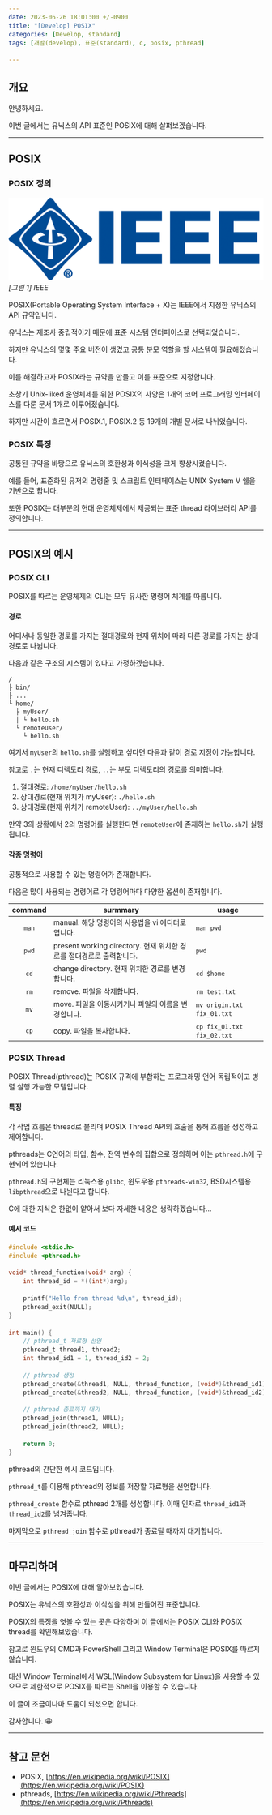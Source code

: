 ```yaml
---
date: 2023-06-26 18:01:00 +/-0900
title: "[Develop] POSIX"
categories: [Develop, standard]
tags: [개발(develop), 표준(standard), c, posix, pthread]

---
```

## 개요

안녕하세요.

이번 글에서는 유닉스의 API 표준인 POSIX에 대해 살펴보겠습니다.

---
## POSIX

### POSIX 정의

![IEEE](/assets/img/develop/3011/3011_01_ieee.png)
_[그림 1] IEEE_

POSIX(Portable Operating System Interface + X)는 IEEE에서 지정한 유닉스의 API 규약입니다.

유닉스는 제조사 중립적이기 때문에 표준 시스템 인터페이스로 선택되었습니다.

하지만 유닉스의 몇몇 주요 버전이 생겼고 공통 분모 역할을 할 시스템이 필요해졌습니다.

이를 해결하고자 POSIX라는 규약을 만들고 이를 표준으로 지정합니다.

초창기 Unix-liked 운영체제를 위한 POSIX의 사양은 1개의 코어 프로그래밍 인터페이스를 다룬 문서 1개로 이루어졌습니다.

하지만 시간이 흐르면서 POSIX.1, POSIX.2 등 19개의 개별 문서로 나뉘었습니다.

### POSIX 특징

공통된 규약을 바탕으로 유닉스의 호환성과 이식성을 크게 향상시켰습니다.

예를 들어, 표준화된 유저의 명령줄 및 스크립트 인터페이스는 UNIX System V 쉘을 기반으로 합니다.

또한 POSIX는 대부분의 현대 운영체제에서 제공되는 표준 thread 라이브러리 API를 정의합니다.

---
## POSIX의 예시

### POSIX CLI

POSIX를 따르는 운영체제의 CLI는 모두 유사한 명령어 체계를 따릅니다.

#### 경로
어디서나 동일한 경로를 가지는 절대경로와 현재 위치에 따라 다른 경로를 가지는 상대경로로 나뉩니다.

다음과 같은 구조의 시스템이 있다고 가정하겠습니다.

```
/
├ bin/
├ ...
└ home/
  ├ myUser/
  │ └ hello.sh
  └ remoteUser/
    └ hello.sh
```

여기서 `myUser`의 `hello.sh`를 실행하고 싶다면 다음과 같이 경로 지정이 가능합니다.

참고로 `.`는 현재 디렉토리 경로, `..`는 부모 디렉토리의 경로를 의미합니다.

1. 절대경로: `/home/myUser/hello.sh`
2. 상대경로(현재 위치가 myUser): `./hello.sh`
3. 상대경로(현재 위치가 remoteUser): `../myUser/hello.sh`

만약 3의 상황에서 2의 명령어를 실행한다면 `remoteUser`에 존재하는 `hello.sh`가 실행됩니다.

#### 각종 명령어

공통적으로 사용할 수 있는 명령어가 존재합니다.

다음은 많이 사용되는 명령어로 각 명령어마다 다양한 옵션이 존재합니다.

command|surmmary|usage
:---:|---|---
`man`|manual. 해당 명령어의 사용법을 vi 에디터로 엽니다.|`man pwd`
`pwd`|present working directory. 현재 위치한 경로를 절대경로로 출력합니다.|`pwd`
`cd`|change directory. 현재 위치한 경로를 변경합니다.|`cd $home`
`rm`|remove. 파일을 삭제합니다.|`rm test.txt`
`mv`|move. 파일을 이동시키거나 파일의 이름을 변경합니다.|`mv origin.txt fix_01.txt`
`cp`|copy. 파일을 복사합니다.|`cp fix_01.txt fix_02.txt`

### POSIX Thread
POSIX Thread(pthread)는 POSIX 규격에 부합하는 프로그래밍 언어 독립적이고 병렬 실행 가능한 모델입니다.

#### 특징
각 작업 흐름은 thread로 불리며 POSIX Thread API의 호출을 통해 흐름을 생성하고 제어합니다.

pthreads는 C언어의 타입, 함수, 전역 변수의 집합으로 정의하며 이는 `pthread.h`에 구현되어 있습니다.

`pthread.h`의 구현체는 리눅스용 `glibc`, 윈도우용 `pthreads-win32`, BSD시스템용 `libpthread`으로 나뉜다고 합니다.

C에 대한 지식은 한없이 얕아서 보다 자세한 내용은 생략하겠습니다...

#### 예시 코드

```c
#include <stdio.h>
#include <pthread.h>

void* thread_function(void* arg) {
    int thread_id = *((int*)arg);

    printf("Hello from thread %d\n", thread_id);
    pthread_exit(NULL);
}

int main() {
    // pthread_t 자료형 선언
    pthread_t thread1, thread2;
    int thread_id1 = 1, thread_id2 = 2;

    // pthread 생성
    pthread_create(&thread1, NULL, thread_function, (void*)&thread_id1);
    pthread_create(&thread2, NULL, thread_function, (void*)&thread_id2);

    // pthread 종료까지 대기
    pthread_join(thread1, NULL);
    pthread_join(thread2, NULL);

    return 0;
}
```

pthread의 간단한 예시 코드입니다.

`pthread_t`를 이용해 pthread의 정보를 저장할 자료형을 선언합니다.

`pthread_create` 함수로 pthread 2개를 생성합니다. 이때 인자로 `thread_id1`과 `thread_id2`를 넘겨줍니다.

마지막으로 `pthread_join` 함수로 pthread가 종료될 때까지 대기합니다.

---
## 마무리하며

이번 글에서는 POSIX에 대해 알아보았습니다.

POSIX는 유닉스의 호환성과 이식성을 위해 만들어진 표준입니다.

POSIX의 특징을 엿볼 수 있는 곳은 다양하며 이 글에서는 POSIX CLI와 POSIX thread를 확인해보았습니다.

참고로 윈도우의 CMD과 PowerShell 그리고 Window Terminal은 POSIX를 따르지 않습니다.

대신 Window Terminal에서 WSL(Window Subsystem for Linux)을 사용할 수 있으므로 제한적으로 POSIX를 따르는 Shell을 이용할 수 있습니다.

이 글이 조금이나마 도움이 되셨으면 합니다.

감사합니다. 😀

---
## 참고 문헌

- POSIX, [https://en.wikipedia.org/wiki/POSIX](https://en.wikipedia.org/wiki/POSIX)
- pthreads, [https://en.wikipedia.org/wiki/Pthreads](https://en.wikipedia.org/wiki/Pthreads)
